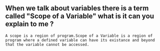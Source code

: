 ## When we talk about variables there is a term called "Scope of a Variable" what is it can you explain to me ?
    A scope is a region of program.Scope of a Variable is a region of program where a defined variable can have its existance and beyond that the variable cannot be accessed.
